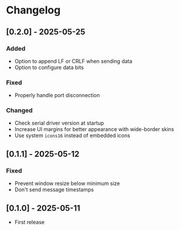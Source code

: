 # Changelog

## [0.2.0] - 2025-05-25

### Added
- Option to append LF or CRLF when sending data
- Option to configure data bits

### Fixed
- Properly handle port disconnection

### Changed
- Check serial driver version at startup
- Increase UI margins for better appearance with wide-border skins
- Use system `icons16` instead of embedded icons

## [0.1.1] - 2025-05-12

### Fixed

- Prevent window resize below minimum size
- Don't send message timestamps

## [0.1.0] - 2025-05-11

- First release
